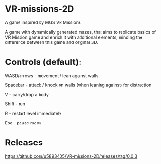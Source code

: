 # VR-missions-2D
A game inspired by MGS VR Missions

A game with dynamically generated mazes, that aims to replicate basics of VR Mission game and enrich it with additional elements, minding the difference between this game and original 3D.

# Controls (default):

WASD/arrows - movement / lean against walls

Spacebar - attack / knock on walls (when leaning against) for distraction

V - carry/drop a body

Shift - run

R - restart level immediately

Esc - pause menu

# Releases

https://github.com/u5893405/VR-missions-2D/releases/tag/0.0.3

